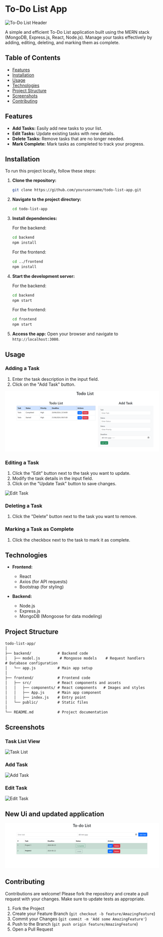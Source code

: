 # To-Do List App

![To-Do List Header](images/todo-header.png)

A simple and efficient To-Do List application built using the MERN stack (MongoDB, Express.js, React, Node.js). Manage your tasks effectively by adding, editing, deleting, and marking them as complete.

## Table of Contents

- [Features](#features)
- [Installation](#installation)
- [Usage](#usage)
- [Technologies](#technologies)
- [Project Structure](#project-structure)
- [Screenshots](#screenshots)
- [Contributing](#contributing)

## Features

- **Add Tasks:** Easily add new tasks to your list.
- **Edit Tasks:** Update existing tasks with new details.
- **Delete Tasks:** Remove tasks that are no longer needed.
- **Mark Complete:** Mark tasks as completed to track your progress.

## Installation

To run this project locally, follow these steps:

1. **Clone the repository:**
   ```bash
   git clone https://github.com/yourusername/todo-list-app.git
   ```

2. **Navigate to the project directory:**
   ```bash
   cd todo-list-app
   ```

3. **Install dependencies:**

   For the backend:
   ```bash
   cd backend
   npm install
   ```

   For the frontend:
   ```bash
   cd ../frontend
   npm install
   ```

4. **Start the development server:**

   For the backend:
   ```bash
   cd backend
   npm start
   ```

   For the frontend:
   ```bash
   cd frontend
   npm start
   ```

5. **Access the app:** Open your browser and navigate to `http://localhost:3000`.

## Usage

### Adding a Task

1. Enter the task description in the input field.
2. Click on the "Add Task" button.

![Add Task](addtask.png)

### Editing a Task

1. Click the "Edit" button next to the task you want to update.
2. Modify the task details in the input field.
3. Click on the "Update Task" button to save changes.

![Edit Task](images/edit-task.png)

### Deleting a Task

1. Click the "Delete" button next to the task you want to remove.

### Marking a Task as Complete

1. Click the checkbox next to the task to mark it as complete.

## Technologies

- **Frontend:**
  - React
  - Axios (for API requests)
  - Bootstrap (for styling)

- **Backend:**
  - Node.js
  - Express.js
  - MongoDB (Mongoose for data modeling)

## Project Structure

```
todo-list-app/
│
├── backend/            # Backend code
│   ├── model.js         # Mongoose models    # Request handlers       # Database configuration
│   └── app.js          # Main app setup
│
├── frontend/           # Frontend code
│   ├── src/            # React components and assets
│   │   ├── components/ # React components   # Images and styles
│   │   ├── App.js      # Main app component
│   │   ├── index.js    # Entry point
│   └── public/         # Static files
│
└── README.md           # Project documentation
```

## Screenshots

### Task List View

![Task List](images/task-list.png)

### Add Task

![Add Task](images/add-task.png)

### Edit Task

![Edit Task](images/edit-task.png)

## New Ui and updated application
![Updated](Updated.png)

## Contributing

Contributions are welcome! Please fork the repository and create a pull request with your changes. Make sure to update tests as appropriate.

1. Fork the Project
2. Create your Feature Branch (`git checkout -b feature/AmazingFeature`)
3. Commit your Changes (`git commit -m 'Add some AmazingFeature'`)
4. Push to the Branch (`git push origin feature/AmazingFeature`)
5. Open a Pull Request


